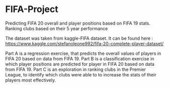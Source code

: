 # FIFA-Project
Predicting FIFA 20 overall and player positions based on FIFA 19 stats. Ranking clubs based on their 5 year performance

The dataset was taken from kaggle-FIFA dataset. It can be found here : https://www.kaggle.com/stefanoleone992/fifa-20-complete-player-dataset/

Part A is a regression exercise, that predicts the overall values of players in FIFA 20 based on data from FIFA 19.
Part B is a classification exercise in which player positions are predicted for player in FIFA 20 based on data from FIFA 19.
Part C is an exploration in ranking clubs in the Premier League, to identify which clubs were able to to increase the stats of their players most effectively.
